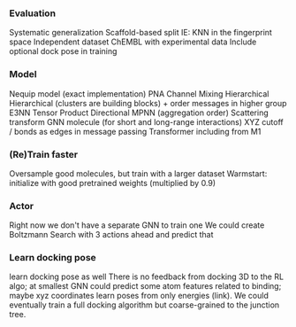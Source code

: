 ### Evaluation
Systematic generalization 
Scaffold-based split IE: KNN in the fingerprint space
Independent dataset ChEMBL with experimental data
Include optional dock pose in training

### Model
Nequip model (exact implementation)
PNA
Channel Mixing
Hierarchical 
Hierarchical (clusters are building blocks) + order messages in higher group 
E3NN
Tensor Product
Directional MPNN (aggregation order)
Scattering transform GNN molecule (for short and long-range interactions)
XYZ cutoff / bonds as edges in message passing
Transformer including from M1

### (Re)Train faster
Oversample good molecules, but train with a larger dataset
Warmstart: initialize with good pretrained weights (multiplied by 0.9)

### Actor
Right now we don't have a separate GNN to train one
We could create Boltzmann Search with 3 actions ahead and predict that

### Learn docking pose
learn docking pose as well
There is no feedback from docking 3D to the RL algo; at smallest GNN could predict some atom features related to binding; 
maybe xyz coordinates
learn poses from only energies (link). We could eventually train a full docking algorithm but coarse-grained to the
junction tree. 


